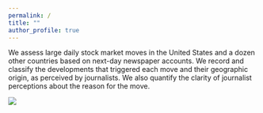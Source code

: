 ```yaml
---
permalink: /
title: ""
author_profile: true
---
```

We assess large daily stock market moves in the United States and a dozen other countries based on next-day newspaper accounts. We record and classify the developments that triggered each move and their geographic origin, as perceived by journalists. We also quantify the clarity of journalist perceptions about the reason for the move.

<a href='https://docs.google.com/spreadsheets/d/1BtWwJ-DSvbxsfPoDShWBvEgVbbt65C1g5qiDQST4Sic/edit#gid=1174245246'><img src='https://stockjumpswebsite.github.io/stockjumps/files/fig1v2.png'></a>

